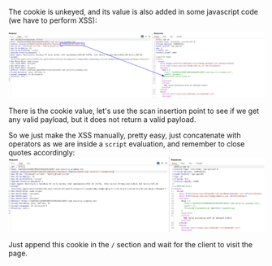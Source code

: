 The cookie is unkeyed, and its value is also added in some javascript code (we have to perform XSS):

![](imgs/cache_xss_cookie.png)

There is the cookie value, let's use the scan insertion point to see if we get any valid payload, but it does not return a valid payload.

So we just make the XSS manually, pretty easy, just concatenate with operators as we are inside a `script` evaluation, and remember to close quotes accordingly:
![](imgs/cache_xss_cookie-2.png)

Just append this cookie in the `/` section and wait for the client to visit the page.

